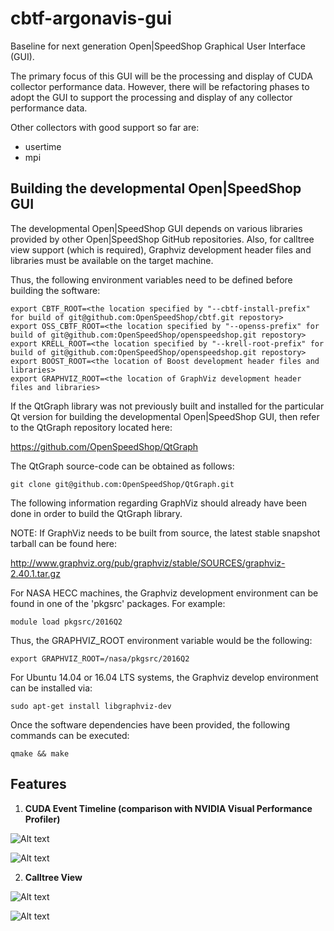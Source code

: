 # cbtf-argonavis-gui

Baseline for next generation Open|SpeedShop Graphical User Interface (GUI).

The primary focus of this GUI will be the processing and display of CUDA collector performance data.  However, there will be refactoring phases to adopt the GUI to support the processing and display of any collector performance data.

Other collectors with good support so far are:

- usertime
- mpi


## Building the developmental Open|SpeedShop GUI

The developmental Open|SpeedShop GUI depends on various libraries provided by other Open|SpeedShop GitHub repositories.  Also, for calltree view support (which is required), Graphviz development header files and libraries must be available on the target machine.

Thus, the following environment variables need to be defined before building the software:

```
export CBTF_ROOT=<the location specified by "--cbtf-install-prefix" for build of git@github.com:OpenSpeedShop/cbtf.git repostory>
export OSS_CBTF_ROOT=<the location specified by "--openss-prefix" for build of git@github.com:OpenSpeedShop/openspeedshop.git repostory>
export KRELL_ROOT=<the location specified by "--krell-root-prefix" for build of git@github.com:OpenSpeedShop/openspeedshop.git repostory>
export BOOST_ROOT=<the location of Boost development header files and libraries>
export GRAPHVIZ_ROOT=<the location of GraphViz development header files and libraries>
```

If the QtGraph library was not previously built and installed for the particular Qt version for building the developmental Open|SpeedShop GUI, then refer to the QtGraph repository located here:

https://github.com/OpenSpeedShop/QtGraph

The QtGraph source-code can be obtained as follows:

```
git clone git@github.com:OpenSpeedShop/QtGraph.git
```

The following information regarding GraphViz should already have been done in order to build the QtGraph library.

NOTE:  If GraphViz needs to be built from source, the latest stable snapshot tarball can be found here:

http://www.graphviz.org/pub/graphviz/stable/SOURCES/graphviz-2.40.1.tar.gz

For NASA HECC machines, the Graphviz development environment can be found in one of the 'pkgsrc' packages.  For example:

```
module load pkgsrc/2016Q2
```

Thus, the GRAPHVIZ_ROOT environment variable would be the following:

```
export GRAPHVIZ_ROOT=/nasa/pkgsrc/2016Q2
```

For Ubuntu 14.04 or 16.04 LTS systems, the Graphviz develop environment can be installed via:

```
sudo apt-get install libgraphviz-dev
```

Once the software dependencies have been provided, the following commands can be executed:

```
qmake && make
```

Features
--------

1. **CUDA Event Timeline (comparison with NVIDIA Visual Performance Profiler)**

![Alt text](/../screenshots/images/Screenshot3.png?raw=true "Calltree View")

![Alt text](/../screenshots/images/Screenshot4.png?raw=true "Calltree View")


2. **Calltree View**

![Alt text](/../screenshots/images/Screenshot1.png?raw=true "Calltree View")

![Alt text](/../screenshots/images/Screenshot2.png?raw=true "Calltree View")



